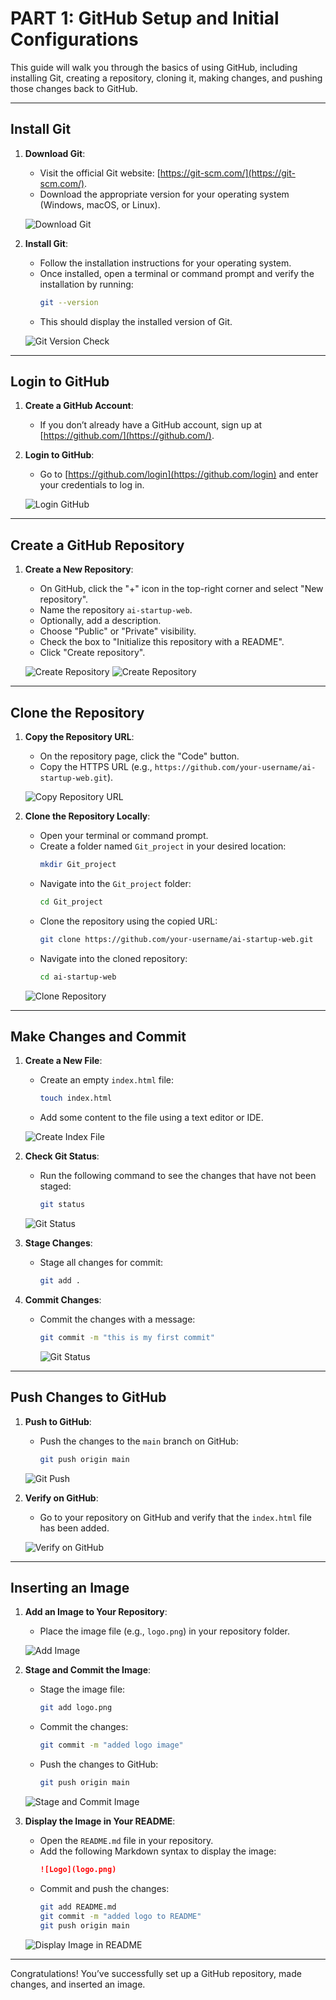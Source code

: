 # PART 1: GitHub Setup and Initial Configurations

This guide will walk you through the basics of using GitHub, including installing Git, creating a repository, cloning it, making changes, and pushing those changes back to GitHub. 

---

## Install Git

1. **Download Git**: 
   - Visit the official Git website: [https://git-scm.com/](https://git-scm.com/).
   - Download the appropriate version for your operating system (Windows, macOS, or Linux).

   ![Download Git](https://via.placeholder.com/600x400.png?text=Download+Git+Screen)

2. **Install Git**:
   - Follow the installation instructions for your operating system.
   - Once installed, open a terminal or command prompt and verify the installation by running:
     ```bash
     git --version
     ```
   - This should display the installed version of Git.

   ![Git Version Check](images/Git_installed_Screenshot.png)

---

## Login to GitHub

1. **Create a GitHub Account**:
   - If you don’t already have a GitHub account, sign up at [https://github.com/](https://github.com/).

2. **Login to GitHub**:
   - Go to [https://github.com/login](https://github.com/login) and enter your credentials to log in.

   ![Login GitHub](images/Github_Login_Screenshot.png)

---

## Create a GitHub Repository

1. **Create a New Repository**:
   - On GitHub, click the "+" icon in the top-right corner and select "New repository".
   - Name the repository `ai-startup-web`.
   - Optionally, add a description.
   - Choose "Public" or "Private" visibility.
   - Check the box to "Initialize this repository with a README".
   - Click "Create repository".

   ![Create Repository](images/New_Repo_Screenshot.png)
   ![Create Repository](images/New_repo_setup_Screenshot.png)

---

## Clone the Repository

1. **Copy the Repository URL**:
   - On the repository page, click the "Code" button.
   - Copy the HTTPS URL (e.g., `https://github.com/your-username/ai-startup-web.git`).

   ![Copy Repository URL](images/copy_git_repo_link_Screenshot.png)

2. **Clone the Repository Locally**:
   - Open your terminal or command prompt.
   - Create a folder named `Git_project` in your desired location:
     ```bash
     mkdir Git_project
     ```
   - Navigate into the `Git_project` folder:
     ```bash
     cd Git_project
     ```
   - Clone the repository using the copied URL:
     ```bash
     git clone https://github.com/your-username/ai-startup-web.git
     ```
   - Navigate into the cloned repository:
     ```bash
     cd ai-startup-web
     ```

   ![Clone Repository](images/Git_clone_Screenshot.png)

---

## Make Changes and Commit

1. **Create a New File**:
   - Create an empty `index.html` file:
     ```bash
     touch index.html
     ```
   - Add some content to the file using a text editor or IDE.

   ![Create Index File](images/Create-index-file-Screenshot.png)

2. **Check Git Status**:
   - Run the following command to see the changes that have not been staged:
     ```bash
     git status
     ```

   ![Git Status](images/git-status-Screenshot%202025-03-16%20171638.png)

3. **Stage Changes**:
   - Stage all changes for commit:
     ```bash
     git add .
     ```

4. **Commit Changes**:
   - Commit the changes with a message:
     ```bash
     git commit -m "this is my first commit"
     ```
     ![Git Status](images//Git_commit_Screenshot%202025-03-16%20172257.png)
---

## Push Changes to GitHub

1. **Push to GitHub**:
   - Push the changes to the `main` branch on GitHub:
     ```bash
     git push origin main
     ```

   ![Git Push](https://via.placeholder.com/600x400.png?text=Git+Push)

2. **Verify on GitHub**:
   - Go to your repository on GitHub and verify that the `index.html` file has been added.

   ![Verify on GitHub](https://via.placeholder.com/600x400.png?text=Verify+on+GitHub)

---

## Inserting an Image

1. **Add an Image to Your Repository**:
   - Place the image file (e.g., `logo.png`) in your repository folder.

   ![Add Image](https://via.placeholder.com/600x400.png?text=Add+Image)

2. **Stage and Commit the Image**:
   - Stage the image file:
     ```bash
     git add logo.png
     ```
   - Commit the changes:
     ```bash
     git commit -m "added logo image"
     ```
   - Push the changes to GitHub:
     ```bash
     git push origin main
     ```

   ![Stage and Commit Image](https://via.placeholder.com/600x400.png?text=Stage+and+Commit+Image)

3. **Display the Image in Your README**:
   - Open the `README.md` file in your repository.
   - Add the following Markdown syntax to display the image:
     ```markdown
     ![Logo](logo.png)
     ```
   - Commit and push the changes:
     ```bash
     git add README.md
     git commit -m "added logo to README"
     git push origin main
     ```

   ![Display Image in README](https://via.placeholder.com/600x400.png?text=Display+Image+in+README)

---

Congratulations! You’ve successfully set up a GitHub repository, made changes, and inserted an image.